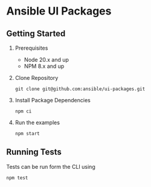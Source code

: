 # Ansible UI Packages

## Getting Started

1. Prerequisites

   - Node 20.x and up
   - NPM 8.x and up

2. Clone Repository

   ```
   git clone git@github.com:ansible/ui-packages.git
   ```

3. Install Package Dependencies

   ```
   npm ci
   ```

4. Run the examples
   
   ```
   npm start
   ```

## Running Tests

Tests can be run form the CLI using

```
npm test
```